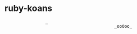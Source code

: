 ruby-koans
==========
<pre>
                _
                                           _ooOoo_
                                                                     o8888888o
                                                                                               88" . "88
                                                                                                                         (| -_- |)
                                                                                                                                                   O\  =  /O
                                                                                                                                                                          ____/`---'\____
                                                                                                                                                                                               .'  \\|     |//  `.
                                                                                                                                                                                                                   /  \\|||  :  |||//  \
                                                                                                                                                                                                                                      /  _||||| -:- |||||_  \
                                                                                                                                                                                                                                                         |   | \\\  -  /'| |   |
                                                                                                                                                                                                                                                                            | \_|  `\`---'//  |_/ |
                                                                                                                                                                                                                                                                                               \  .-\__ `-. -'__/-.  /
                                                                                                                                                                                                                                                                                                                ___`. .'  /--.--\  `. .'___
                                                                                                                                                                                                                                                                                                                              ."" '<  `.___\_<|>_/___.' _> \"".
                                                                                                                                                                                                                                                                                                                                           | | :  `- \`. ;`. _/; .'/ /  .' ; |
                                                                                                                                                                                                                                                                                                                                                        \  \ `-.   \_\_`. _.'_/_/  -' _.' /
                                                                                                                                                                                                                                                                                                                                                           ===========`-.`___`-.__\ \___  /__.-'_.'_.-'================
                                                                                                                                                                                                                                                                                                                                                                                      `=--=-'                    

</pre>

